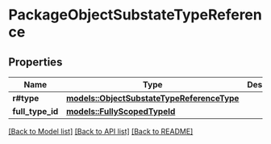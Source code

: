 # PackageObjectSubstateTypeReference

## Properties

Name | Type | Description | Notes
------------ | ------------- | ------------- | -------------
**r#type** | [**models::ObjectSubstateTypeReferenceType**](ObjectSubstateTypeReferenceType.md) |  | 
**full_type_id** | [**models::FullyScopedTypeId**](FullyScopedTypeId.md) |  | 

[[Back to Model list]](../README.md#documentation-for-models) [[Back to API list]](../README.md#documentation-for-api-endpoints) [[Back to README]](../README.md)


